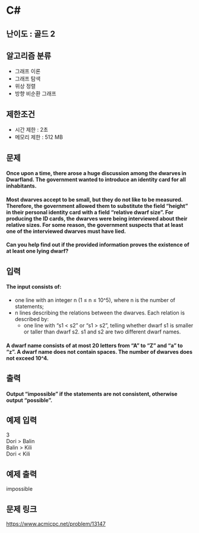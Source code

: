 # C#

## 난이도 : 골드 2

## 알고리즘 분류
  - 그래프 이론
  - 그래프 탐색
  - 위상 정렬
  - 방향 비순환 그래프

## 제한조건
  - 시간 제한 : 2초
  - 메모리 제한 : 512 MB

## 문제
#### Once upon a time, there arose a huge discussion among the dwarves in Dwarfland. The government wanted to introduce an identity card for all inhabitants.
#### Most dwarves accept to be small, but they do not like to be measured. Therefore, the government allowed them to substitute the field “height” in their personal identity card with a field “relative dwarf size”. For producing the ID cards, the dwarves were being interviewed about their relative sizes. For some reason, the government suspects that at least one of the interviewed dwarves must have lied.
#### Can you help find out if the provided information proves the existence of at least one lying dwarf?

## 입력
#### The input consists of:
  - one line with an integer n (1 ≤ n ≤ 10^5), where n is the number of statements;
  - n lines describing the relations between the dwarves. Each relation is described by:
    - one line with “s1 < s2” or “s1 > s2”, telling whether dwarf s1 is smaller or taller than dwarf s2. s1 and s2 are two different dwarf names.
#### A dwarf name consists of at most 20 letters from “A” to “Z” and “a” to “z”. A dwarf name does not contain spaces. The number of dwarves does not exceed 10^4.

## 출력
#### Output “impossible” if the statements are not consistent, otherwise output “possible”.

## 예제 입력
3<br/>
Dori > Balin<br/>
Balin > Kili<br/>
Dori < Kili<br/>

## 예제 출력
impossible<br/>

## 문제 링크
https://www.acmicpc.net/problem/13147